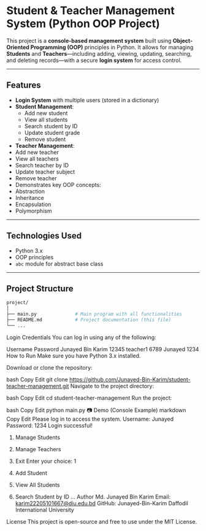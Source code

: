 # Student & Teacher Management System (Python OOP Project)

This project is a **console-based management system** built using **Object-Oriented Programming (OOP)** principles in Python. It allows for managing **Students** and **Teachers**—including adding, viewing, updating, searching, and deleting records—with a secure **login system** for access control.

---

##  Features

-  **Login System** with multiple users (stored in a dictionary)
- **Student Management**:
  - Add new student
  - View all students
  - Search student by ID
  - Update student grade
  - Remove student
-  **Teacher Management**:
  - Add new teacher
  - View all teachers
  - Search teacher by ID
  - Update teacher subject
  - Remove teacher
-  Demonstrates key OOP concepts:
  - Abstraction
  - Inheritance
  - Encapsulation
  - Polymorphism

---

##  Technologies Used

- Python 3.x
- OOP principles
- `abc` module for abstract base class

---

##  Project Structure

```bash
project/
│
├── main.py              # Main program with all functionalities
├── README.md            # Project documentation (this file)
└── ...

```

Login Credentials
You can log in using any of the following:


Username	Password
Junayed Bin Karim	12345
teacher1	6789
Junayed	1234
 How to Run
Make sure you have Python 3.x installed.

Download or clone the repository:

bash
Copy
Edit
git clone https://github.com/Junayed-Bin-Karim/student-teacher-management.git
Navigate to the project directory:

bash
Copy
Edit
cd student-teacher-management
Run the project:

bash
Copy
Edit
python main.py
📷 Demo (Console Example)
markdown
Copy
Edit
Please log in to access the system.
Username: Junayed
Password: 1234
Login successful!

1. Manage Students
2. Manage Teachers
3. Exit
Enter your choice: 1

1. Add Student
2. View All Students
3. Search Student by ID
...
 Author
 Md. Junayed Bin Karim
 Email: karim22205101667@diu.edu.bd
 GitHub: Junayed-Bin-Karim
 Daffodil International University

 License
 This project is open-source and free to use under the MIT License.







